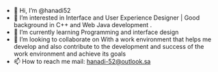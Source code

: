 - 👋 Hi, I’m @hanadi52
- 👀 I’m interested in Interface and User Experience Designer | Good background in C++ and Web Java development .
- 🌱 I’m currently learning Programming and interface design 
- 💞️ I’m looking to collaborate on With a work environment that helps me develop and also contribute to the development and success of the work environment and achieve its goals
- 📫 How to reach me mail: hanadi-52@outlook.sa 
<!---
hanadi52/hanadi52 is a ✨ special ✨ repository because its `README.md` (this file) appears on your GitHub profile.
You can click the Preview link to take a look at your changes.
--->
